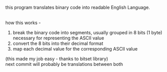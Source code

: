 this program translates binary code into readable English Language.<br><br>

how this works - <br>
1. break the binary code into segments, usually grouped in 8 bits (1 byte) necessary for representing the ASCII value <br>
2. convert the 8 bits into their decimal format <br>
3. map each decimal value for the corresponding ASCII value <br>

(this made my job easy - thanks to bitset library)<br>
next commit will probably be translations between both
